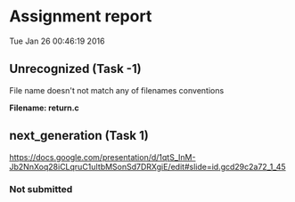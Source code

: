# Assignment report
Tue Jan 26 00:46:19 2016
## Unrecognized (Task -1)
File name doesn't not match any of filenames conventions

**Filename: return.c**
## next_generation (Task 1)
https://docs.google.com/presentation/d/1qtS_InM-Jb2NnXoq28iCLqruC1uItbMSonSd7DRXgiE/edit#slide=id.gcd29c2a72_1_45

### Not submitted
